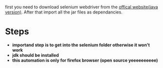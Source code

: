 first you need to download selenium webdriver from the [offical website(java version)](https://github.com/SeleniumHQ/selenium/releases/download/selenium-4.20.0/selenium-java-4.20.0.zip).
After that import all the jar files as dependancies. 

# Steps

- **importand step is to get into the selenium folder otherwise it won't work**
- **jdk should be installed**
- **this automation is only for firefox browser (open source yeeeeeeeeee)**